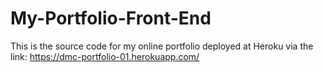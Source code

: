 # My-Portfolio-Front-End

This is the source code for my online portfolio deployed at Heroku via the link: https://dmc-portfolio-01.herokuapp.com/
